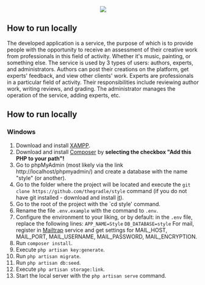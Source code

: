 <p align="center"><img src="https://i.imgur.com/iVMMY78.png"></p>

## How to run locally
The developed application is a service, the purpose of which is to provide people with the opportunity to receive an assessment of their creative work from
professionals in this field of activity. Whether it's music, painting, or something else.
The service is used by 3 types of users: authors, experts, and administrators.
Authors can post their creations on the platform, get experts' feedback, and view other clients' work.
Experts are professionals in a particular field of activity. Their responsibilities include reviewing author work, writing reviews, and grading.
The administrator manages the operation of the service, adding experts, etc.

## How to run locally

### Windows

1. Download and install <a href="https://www.apachefriends.org/index.html" target="_blank">XAMPP</a>.
2. Download and install <a href="https://getcomposer.org/download/" target="_blank">Composer</a> by **selecting the checkbox "Add this PHP to your path"!**
3. Go to phpMyAdmin (most likely via the link http://localhost/phpmyadmin/) and create a database with the name "style" (or another).
4. Go to the folder where the project will be located and execute the `git clone https://github.com/thegradle/style` command (if you do not have git installed - download and install <a href="https://git- scm.com/downloads" target="_blank">it</a>).
5. Go to the root of the project with the `cd style' command.
6. Rename the file `.env.example` with the command to `.env`.
7. Configure the environment to your liking, or by default: in the `.env` file, replace the following lines:
   `APP_NAME=Style`
   `DB_DATABASE=style`
   For mail, register in <a href="https://mailtrap.io/" target="_blank">Mailtrap</a> service and get settings for MAIL_HOST, MAIL_PORT, MAIL_USERNAME, MAIL_PASSWORD, MAIL_ENCRYPTION.
8. Run `composer install`.
9. Execute `php artisan key:generate`.
10. Run `php artisan migrate`.
11. Run `php artisan db:seed`.
12. Execute `php artisan storage:link`.
13. Start the local server with the `php artisan serve` command.
